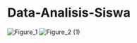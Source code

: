 # Data-Analisis-Siswa
![Figure_1](https://github.com/VerioArvando/Data-Analisis-Siswa/assets/167095589/94de3d4c-8c46-4f58-ac21-b5102bf4e383)
![Figure_2 (1)](https://github.com/VerioArvando/Data-Analisis-Siswa/assets/167095589/73c26a74-4d18-4211-80e7-94028595402a)
